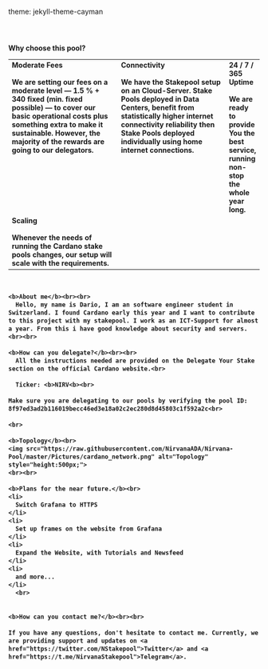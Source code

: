theme: jekyll-theme-cayman

<header>
  
</header>

<body>
    <b>Why choose this pool?<b>
    <table>
      <tr>
        <td style="width:276px; vertical-align:top;">
          <b>Moderate Fees</b><br><br>
    We are setting our fees on a moderate level — 1.5 % + 340  fixed (min. fixed possible) — to cover our basic operational costs plus something extra to make it sustainable.         However, the majority of the rewards are going to our delegators. 
            </td>
            <td style="width:276px; vertical-align:top;">
              <b>Connectivity</b><br><br>
    We have the Stakepool setup on an Cloud-Server. Stake Pools deployed in Data Centers, benefit from statistically higher internet connectivity reliability then Stake Pools deployed individually using home internet connections. 
            </td> 
            <td style="vertical-align:top;">
              <b>24 / 7 / 365 Uptime</b><br><br>
    We are ready to provide You the best service, running non-stop the whole year long. 
        </td> 
      </tr>
      <tr>
        <td style="vertical-align:top;">
          <b>Scaling</b><br><br>
          Whenever the needs of running the Cardano stake pools changes, our setup will scale with the requirements.
        </td>
      </tr>
    </table>
    <br>

    <b>About me</b><br><br>
      Hello, my name is Dario, I am an software engineer student in Switzerland. I found Cardano early this year and I want to contribute to this project with my stakepool. I work as an ICT-Support for almost a year. From this i have good knowledge about security and servers. <br><br>

    <b>How can you delegate?</b><br><br>
      All the instructions needed are provided on the Delegate Your Stake section on the official Cardano website.<br>

      Ticker: <b>NIRV<b><br>

    Make sure you are delegating to our pools by verifying the pool ID: 8f97ed3ad2b116019becc46ed3e18a02c2ec280d8d45803c1f592a2c<br>

    <br>

    <b>Topology</b><br>
    <img src="https://raw.githubusercontent.com/NirvanaADA/Nirvana-Pool/master/Pictures/cardano_network.png" alt="Topology" style="height:500px;">
    <br><br>

    <b>Plans for the near future.</b><br>
    <li>
      Switch Grafana to HTTPS
    </li>
    <li>
      Set up frames on the website from Grafana
    </li>
    <li>
      Expand the Website, with Tutorials and Newsfeed
    </li>
    <li>
      and more...
    </li>
      <br>


    <b>How can you contact me?</b><br><br>

    If you have any questions, don't hesitate to contact me. Currently, we are providing support and updates on <a href="https://twitter.com/NStakepool">Twitter</a> and <a   href="https://t.me/NirvanaStakepool">Telegram</a>. 
</body>

